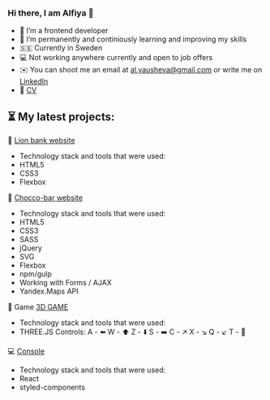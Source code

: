 ### Hi there, I am Alfiya 👋

- 🔭 I’m a frontend developer
- 🌱 I’m permanently and continiously learning and improving my skills
- 🇸🇪 Currently in Sweden
- 💻 Not working anywhere currently and open to job offers
- ✉️ You can shoot me an email at al.yausheva@gmail.com or write me on [LinkedIn](https://www.linkedin.com/in/alfiya-yausheva-44577758/)
- 💼 [CV](https://github.com/Alfaussa/test-repo/blob/main/Alfiya_CV.pdf)




## ⏳ My latest projects:

🦁 [Lion bank website](https://alfaussa.github.io/Lion-bank/)
* Technology stack and tools that were used:
* HTML5 
* СSS3 
* Flexbox 


🍫 [Chocco-bar website](https://alfaussa.github.io/Chocco_1.1/)
* Technology stack and tools that were used:
* HTML5 
* СSS3 
* SASS 
* jQuery 
* SVG 
* Flexbox 
* npm/gulp 
* Working with Forms / AJAX 
* Yandex.Maps API 

👷 Game [3D GAME](https://alfaussa.github.io/game/)
* Technology stack and tools that were used:
* THREE.JS
Controls:
A - ⬅️ W - ⬆️ Z - ⬇️ S - ➡️
C - ↗️ X - ↘️ Q - ↙️ T - 🔁

💻 [Console](https://alfaussa.github.io/Console-React/)
* Technology stack and tools that were used:
* React
* styled-components
